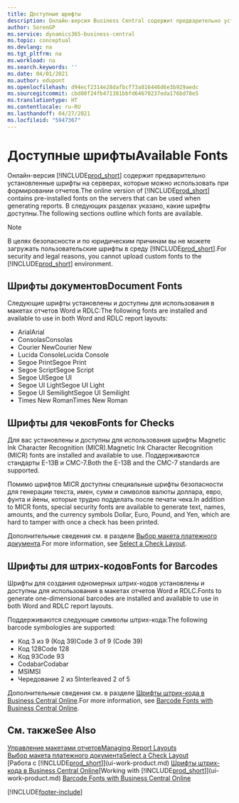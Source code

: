 ```yaml
---
title: Доступные шрифты
description: Онлайн-версия Business Central содержит предварительно установленные шрифты на серверах, которые можно использовать при формировании отчетов.
author: SorenGP
ms.service: dynamics365-business-central
ms.topic: conceptual
ms.devlang: na
ms.tgt_pltfrm: na
ms.workload: na
ms.search.keywords: ''
ms.date: 04/01/2021
ms.author: edupont
ms.openlocfilehash: d94ecf2314e28dafbcf73a816446d6e3b929aedc
ms.sourcegitcommit: cbd00f24fb471381bbfd64670237eda176bd78e5
ms.translationtype: HT
ms.contentlocale: ru-RU
ms.lasthandoff: 04/27/2021
ms.locfileid: "5947367"
---
```

# <a name="available-fonts"></a><span data-ttu-id="8491d-103">Доступные шрифты</span><span class="sxs-lookup"><span data-stu-id="8491d-103">Available Fonts</span></span>

<span data-ttu-id="8491d-104">Онлайн-версия [!INCLUDE[prod_short](includes/prod_short.md)] содержит предварительно установленные шрифты на серверах, которые можно использовать при формировании отчетов.</span><span class="sxs-lookup"><span data-stu-id="8491d-104">The online version of [!INCLUDE[prod_short](includes/prod_short.md)] contains pre-installed fonts on the servers that can be used when generating reports.</span></span> <span data-ttu-id="8491d-105">В следующих разделах указано, какие шрифты доступны.</span><span class="sxs-lookup"><span data-stu-id="8491d-105">The following sections outline which fonts are available.</span></span>

> [!NOTE]
> <span data-ttu-id="8491d-106">В целях безопасности и по юридическим причинам вы не можете загружать пользовательские шрифты в среду [!INCLUDE[prod_short](includes/prod_short.md)].</span><span class="sxs-lookup"><span data-stu-id="8491d-106">For security and legal reasons, you cannot upload custom fonts to the [!INCLUDE[prod_short](includes/prod_short.md)] environment.</span></span>

## <a name="document-fonts"></a><span data-ttu-id="8491d-107">Шрифты документов</span><span class="sxs-lookup"><span data-stu-id="8491d-107">Document Fonts</span></span>

<span data-ttu-id="8491d-108">Следующие шрифты установлены и доступны для использования в макетах отчетов Word и RDLC:</span><span class="sxs-lookup"><span data-stu-id="8491d-108">The following fonts are installed and available to use in both Word and RDLC report layouts:</span></span>

* <span data-ttu-id="8491d-109">Arial</span><span class="sxs-lookup"><span data-stu-id="8491d-109">Arial</span></span>
* <span data-ttu-id="8491d-110">Consolas</span><span class="sxs-lookup"><span data-stu-id="8491d-110">Consolas</span></span>
* <span data-ttu-id="8491d-111">Courier New</span><span class="sxs-lookup"><span data-stu-id="8491d-111">Courier New</span></span>
* <span data-ttu-id="8491d-112">Lucida Console</span><span class="sxs-lookup"><span data-stu-id="8491d-112">Lucida Console</span></span>
* <span data-ttu-id="8491d-113">Segoe Print</span><span class="sxs-lookup"><span data-stu-id="8491d-113">Segoe Print</span></span>
* <span data-ttu-id="8491d-114">Segoe Script</span><span class="sxs-lookup"><span data-stu-id="8491d-114">Segoe Script</span></span>
* <span data-ttu-id="8491d-115">Segoe UI</span><span class="sxs-lookup"><span data-stu-id="8491d-115">Segoe UI</span></span>
* <span data-ttu-id="8491d-116">Segoe UI Light</span><span class="sxs-lookup"><span data-stu-id="8491d-116">Segoe UI Light</span></span>
* <span data-ttu-id="8491d-117">Segoe UI Semilight</span><span class="sxs-lookup"><span data-stu-id="8491d-117">Segoe UI Semilight</span></span>
* <span data-ttu-id="8491d-118">Times New Roman</span><span class="sxs-lookup"><span data-stu-id="8491d-118">Times New Roman</span></span>

## <a name="fonts-for-checks"></a><span data-ttu-id="8491d-119">Шрифты для чеков</span><span class="sxs-lookup"><span data-stu-id="8491d-119">Fonts for Checks</span></span>

<span data-ttu-id="8491d-120">Для вас установлены и доступны для использования шрифты Magnetic Ink Character Recognition (MICR).</span><span class="sxs-lookup"><span data-stu-id="8491d-120">Magnetic Ink Character Recognition (MICR) fonts are installed and available to use.</span></span> <span data-ttu-id="8491d-121">Поддерживаются стандарты E-13B и CMC-7.</span><span class="sxs-lookup"><span data-stu-id="8491d-121">Both the E-13B and the CMC-7 standards are supported.</span></span>  

<span data-ttu-id="8491d-122">Помимо шрифтов MICR доступны специальные шрифты безопасности для генерации текста, имен, сумм и символов валюты доллара, евро, фунта и йены, которые трудно подделать после печати чека.</span><span class="sxs-lookup"><span data-stu-id="8491d-122">In addition to MICR fonts, special security fonts are available to generate text, names, amounts, and the currency symbols Dollar, Euro, Pound, and Yen, which are hard to tamper with once a check has been printed.</span></span>  

<span data-ttu-id="8491d-123">Дополнительные сведения см. в разделе [Выбор макета платежного документа](finance-how-define-check-layouts.md).</span><span class="sxs-lookup"><span data-stu-id="8491d-123">For more information, see [Select a Check Layout](finance-how-define-check-layouts.md).</span></span>  

## <a name="fonts-for-barcodes"></a><span data-ttu-id="8491d-124">Шрифты для штрих-кодов</span><span class="sxs-lookup"><span data-stu-id="8491d-124">Fonts for Barcodes</span></span>
<span data-ttu-id="8491d-125">Шрифты для создания одномерных штрих-кодов установлены и доступны для использования в макетах отчетов Word и RDLC.</span><span class="sxs-lookup"><span data-stu-id="8491d-125">Fonts to generate one-dimensional barcodes are installed and available to use in both Word and RDLC report layouts.</span></span>

<span data-ttu-id="8491d-126">Поддерживаются следующие символы штрих-кода:</span><span class="sxs-lookup"><span data-stu-id="8491d-126">The following barcode symbologies are supported:</span></span>
* <span data-ttu-id="8491d-127">Код 3 из 9 (Код 39)</span><span class="sxs-lookup"><span data-stu-id="8491d-127">Code 3 of 9 (Code 39)</span></span>
* <span data-ttu-id="8491d-128">Код 128</span><span class="sxs-lookup"><span data-stu-id="8491d-128">Code 128</span></span>
* <span data-ttu-id="8491d-129">Код 93</span><span class="sxs-lookup"><span data-stu-id="8491d-129">Code 93</span></span>
* <span data-ttu-id="8491d-130">Codabar</span><span class="sxs-lookup"><span data-stu-id="8491d-130">Codabar</span></span>
* <span data-ttu-id="8491d-131">MSI</span><span class="sxs-lookup"><span data-stu-id="8491d-131">MSI</span></span>
* <span data-ttu-id="8491d-132">Чередование 2 из 5</span><span class="sxs-lookup"><span data-stu-id="8491d-132">Interleaved 2 of 5</span></span>

<span data-ttu-id="8491d-133">Дополнительные сведения см. в разделе [Шрифты штрих-кода в Business Central Online](/dynamics365/business-central/dev-itpro/developer/devenv-report-barcode-fonts).</span><span class="sxs-lookup"><span data-stu-id="8491d-133">For more information, see [Barcode Fonts with Business Central Online](/dynamics365/business-central/dev-itpro/developer/devenv-report-barcode-fonts).</span></span>

## <a name="see-also"></a><span data-ttu-id="8491d-134">См. также</span><span class="sxs-lookup"><span data-stu-id="8491d-134">See Also</span></span>

[<span data-ttu-id="8491d-135">Управление макетами отчетов</span><span class="sxs-lookup"><span data-stu-id="8491d-135">Managing Report Layouts</span></span>](ui-manage-report-layouts.md)  
[<span data-ttu-id="8491d-136">Выбор макета платежного документа</span><span class="sxs-lookup"><span data-stu-id="8491d-136">Select a Check Layout</span></span>](finance-how-define-check-layouts.md)  
<span data-ttu-id="8491d-137">[Работа с [!INCLUDE[prod_short](includes/prod_short.md)]](ui-work-product.md)
[Шрифты штрих-кода в Business Central Online](/dynamics365/business-central/dev-itpro/developer/devenv-report-barcode-fonts.md)</span><span class="sxs-lookup"><span data-stu-id="8491d-137">[Working with [!INCLUDE[prod_short](includes/prod_short.md)]](ui-work-product.md)
[Barcode Fonts with Business Central Online](/dynamics365/business-central/dev-itpro/developer/devenv-report-barcode-fonts.md)</span></span>

[!INCLUDE[footer-include](includes/footer-banner.md)]
